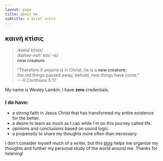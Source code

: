 ```yaml
---
layout: page
title: about me
subtitle: a brief intro
---
```

## καινὴ κτίσις
> */kainē ktisis/*  
> *(kahee-neh' ktis'-is)*  
> **new creature**
> 
> "Therefore if anyone is in Christ, he is a **new creature**;  
> the old things passed away; behold, new things have come."  
> ---II Corithians 5:17

My name is Wesley Lamkin. I have **zero** credentials.

### I do have:
  - a strong faith in Jesus Christ that has transformed my entire existence for the better.
  - a desire to learn as much as I can while I'm on this journey called life.
  - opinions and conclusions based on sound logic.
  - a propensity to share my thoughts more often than necessary.

I don't consider myself much of a writer, but this [blog](https://kainektisis.github.io) helps me organize my thoughts and further my personal study of the world around me.  Thanks for listening!
